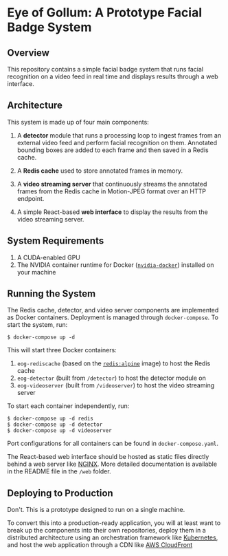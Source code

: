 # Eye of Gollum: A Prototype Facial Badge System

## Overview

This repository contains a simple facial badge system that runs facial recognition on a video feed in real time and displays results through a web interface.

## Architecture
This system is made up of four main components:

1. A **detector** module that runs a processing loop to ingest frames from an external video feed and perform facial recognition on them. Annotated bounding boxes are added to each frame and then saved in a Redis cache.

2. A **Redis cache** used to store annotated frames in memory.

3. A **video streaming server** that continuously streams the annotated frames from the Redis cache in Motion-JPEG format over an HTTP endpoint.

4. A simple React-based **web interface** to display the results from the video streaming server.

## System Requirements

1. A CUDA-enabled GPU
2. The NVIDIA container runtime for Docker ([`nvidia-docker`](https://github.com/NVIDIA/nvidia-docker)) installed on your machine

## Running the System

The Redis cache, detector, and video server components are implemented as Docker containers. Deployment is managed through `docker-compose`. To start the system, run:

```
$ docker-compose up -d
```

This will start three Docker containers:

1. `eog-rediscache` (based on the [`redis:alpine`](https://hub.docker.com/_/redis/) image) to host the Redis cache
2. `eog-detector` (built from `/detector`) to host the detector module on 
3. `eog-videoserver` (built from `/videoserver`) to host the video streaming server

To start each container independently, run:

```
$ docker-compose up -d redis
$ docker-compose up -d detector
$ docker-compose up -d videoserver
```

Port configurations for all containers can be found in `docker-compose.yaml`.

The React-based web interface should be hosted as static files directly behind a web server like [NGINX](https://www.nginx.com/). More detailed documentation is available in the README file in the `/web` folder.

## Deploying to Production

Don't. This is a prototype designed to run on a single machine.

To convert this into a production-ready application, you will at least want to break up the components into their own repositories, deploy them in a distributed architecture using an orchestration framework like [Kubernetes](https://kubernetes.io/), and host the web application through a CDN like [AWS CloudFront](https://aws.amazon.com/cloudfront/)